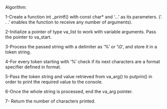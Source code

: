 Algorithm:

1-Create a function int _printf() with const char* and ‘…’ as its parameters. 
(‘. . .’ enables the function to receive any number of arguments).

2-Initialize a pointer of type va_list to work with variable arguments. Pass the pointer to va_start.

3-Process the passed string with a delimiter as ‘%’ or ‘\0’, and store it in a token string.

4-For every token starting with ‘%’ check if its next characters are a format specifier defined in format.

5-Pass the token string and value retrieved from va_arg() to putprin() in order to print the required value to the console.

6-Once the whole string is processed, end the va_arg pointer.

7- Return the number of characters printed.

